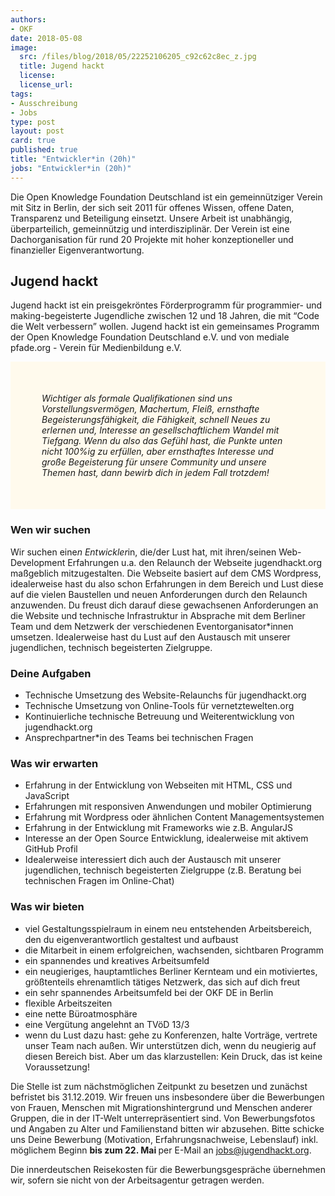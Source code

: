 ```yaml
---
authors: 
- OKF
date: 2018-05-08
image:
  src: /files/blog/2018/05/22252106205_c92c62c8ec_z.jpg
  title: Jugend hackt 
  license: 
  license_url: 
tags:
- Ausschreibung
- Jobs
type: post
layout: post
card: true
published: true
title: "Entwickler*in (20h)"
jobs: "Entwickler*in (20h)"
---
```


Die Open Knowledge Foundation Deutschland ist ein gemeinnütziger Verein mit Sitz in Berlin, der sich seit 2011 für offenes Wissen, offene Daten, Transparenz und Beteiligung einsetzt. Unsere Arbeit ist unabhängig, überparteilich, gemeinnützig und interdisziplinär. Der Verein ist eine Dachorganisation für rund 20 Projekte mit hoher konzeptioneller und finanzieller Eigenverantwortung. 

## Jugend hackt
Jugend hackt ist ein preisgekröntes Förderprogramm für programmier- und making-begeisterte Jugendliche zwischen 12 und 18 Jahren, die mit “Code die Welt verbessern” wollen. Jugend hackt ist ein gemeinsames Programm der Open Knowledge Foundation Deutschland e.V. und von mediale pfade.org - Verein für Medienbildung e.V.

<p style="background-color: #fffaed; padding: 50px;">
   <i>Wichtiger als formale Qualifikationen sind uns Vorstellungsvermögen, Machertum, Fleiß, ernsthafte Begeisterungsfähigkeit, die Fähigkeit, schnell Neues zu erlernen und, Interesse an gesellschaftlichem Wandel mit Tiefgang. Wenn du also das Gefühl hast, die Punkte unten nicht 100%ig zu erfüllen, aber ernsthaftes Interesse und große Begeisterung für unsere Community und unsere Themen hast, dann bewirb dich in jedem Fall trotzdem!</i>
</p>

### Wen wir suchen
Wir suchen eine*n Entwickler*in, die/der Lust hat, mit ihren/seinen Web-Development Erfahrungen u.a. den Relaunch der Webseite jugendhackt.org maßgeblich mitzugestalten. Die Webseite basiert auf dem CMS Wordpress, idealerweise hast du also schon Erfahrungen in dem Bereich und Lust diese auf die vielen Baustellen und neuen Anforderungen durch den Relaunch anzuwenden. Du freust dich darauf diese gewachsenen Anforderungen an die Website und technische Infrastruktur in Absprache mit dem Berliner Team und dem Netzwerk der verschiedenen Eventorganisator*innen umsetzen. Idealerweise hast du Lust auf den Austausch mit unserer jugendlichen, technisch begeisterten Zielgruppe.

### Deine Aufgaben
* Technische Umsetzung des Website-Relaunchs für jugendhackt.org
* Technische Umsetzung von Online-Tools für vernetztewelten.org
* Kontinuierliche technische Betreuung und Weiterentwicklung von jugendhackt.org
* Ansprechpartner*in des Teams bei technischen Fragen

### Was wir erwarten
* Erfahrung in der Entwicklung von Webseiten mit HTML, CSS und JavaScript
* Erfahrungen mit responsiven Anwendungen und mobiler Optimierung
* Erfahrung mit Wordpress oder ähnlichen Content Managementsystemen
* Erfahrung in der Entwicklung mit Frameworks wie z.B. AngularJS
* Interesse an der Open Source Entwicklung, idealerweise mit aktivem GitHub Profil
* Idealerweise interessiert dich auch der Austausch mit unserer jugendlichen, technisch begeisterten Zielgruppe (z.B. Beratung bei technischen Fragen im Online-Chat)

### Was wir bieten
* viel Gestaltungsspielraum in einem neu entstehenden Arbeitsbereich, den du eigenverantwortlich gestaltest und aufbaust
* die Mitarbeit in einem erfolgreichen, wachsenden, sichtbaren Programm
* ein spannendes und kreatives Arbeitsumfeld
* ein neugieriges, hauptamtliches Berliner Kernteam und ein motiviertes, größtenteils ehrenamtlich tätiges Netzwerk, das sich auf dich freut
* ein sehr spannendes Arbeitsumfeld bei der OKF DE in Berlin
* flexible Arbeitszeiten
* eine nette Büroatmosphäre
* eine Vergütung angelehnt an TVöD 13/3
* wenn du Lust dazu hast: gehe zu Konferenzen, halte Vorträge, vertrete unser Team nach außen. Wir unterstützen dich, wenn du neugierig auf diesen Bereich bist. Aber um das klarzustellen: Kein Druck, das ist keine Voraussetzung!
    
Die Stelle ist zum nächstmöglichen Zeitpunkt zu besetzen und zunächst befristet bis 31.12.2019. Wir freuen uns insbesondere über die Bewerbungen von Frauen, Menschen mit Migrationshintergrund und Menschen anderer Gruppen, die in der IT-Welt unterrepräsentiert sind. Von Bewerbungsfotos und Angaben zu Alter und Familienstand bitten wir abzusehen.
Bitte schicke uns Deine Bewerbung (Motivation, Erfahrungsnachweise, Lebenslauf) inkl. möglichem Beginn <b> bis zum 22. Mai </b>  per E-Mail an jobs@jugendhackt.org.

Die innerdeutschen Reisekosten für die Bewerbungsgespräche übernehmen wir, sofern sie nicht von der Arbeitsagentur getragen werden. 
